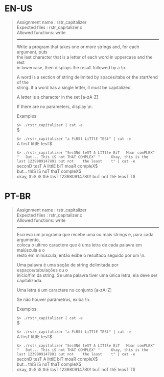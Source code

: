 # EN-US

> Assignment name  : rstr_capitalizer   
> Expected files   : rstr_capitalizer.c   
> Allowed functions: write   
> 
> --------------------------------------------------------------------------------   
> 
> Write a program that takes one or more strings and, for each argument, puts   
> the last character that is a letter of each word in uppercase and the rest   
> in lowercase, then displays the result followed by a \n.   
> 
> A word is a section of string delimited by spaces/tabs or the start/end of the   
> string. If a word has a single letter, it must be capitalized.   
> 
> A letter is a character in the set [a-zA-Z]    
> 
> If there are no parameters, display \n.   
> 
> Examples:   
> 
> `$> ./rstr_capitalizer | cat -e`   
> $   
> 
> `$> ./rstr_capitalizer "a FiRSt LiTTlE TESt" | cat -e`   
> A firsT littlE tesT$   
> 
> `$> ./rstr_capitalizer "SecONd teST A LITtle BiT   Moar comPLEX" "   But... This iS not THAT COMPLEX" "     Okay, this is the last 1239809147801 but not    the least    t" | cat -e`   
> seconD tesT A littlE biT   moaR compleX$   
>    but... thiS iS noT thaT compleX$   
>      okay, thiS iS thE lasT 1239809147801 buT noT    thE leasT    T$   

# PT-BR

> Assignment name  : rstr_capitalizer   
> Expected files   : rstr_capitalizer.c   
> Allowed functions: write   
> 
> --------------------------------------------------------------------------------   
>
> Escreva um programa que recebe uma ou mais strings e, para cada argumento,   
> coloca o ultimo caractere que é uma letra de cada palavra em maiúscula e o   
> resto em minúscula, então exibe o resultado seguido por um \n.   
>
> Uma palavra é uma seção de string delimitada por espaços/tabulações ou o   
> início/fim da string. Se uma palavra tiver uma única letra, ela deve ser   
> capitalizada.
>
> Uma letra é um caractere no conjunto [a-zA-Z]   
>
> Se não houver parâmetros, exiba \n.   
> 
> Exemplos:   
> 
> `$> ./rstr_capitalizer | cat -e`   
> $   
> 
> `$> ./rstr_capitalizer "a FiRSt LiTTlE TESt" | cat -e`   
> A firsT littlE tesT$   
> 
> `$> ./rstr_capitalizer "SecONd teST A LITtle BiT   Moar comPLEX" "   But... This iS not THAT COMPLEX" "     Okay, this is the last 1239809147801 but not    the least    t" | cat -e`   
> seconD tesT A littlE biT   moaR compleX$   
>    but... thiS iS noT thaT compleX$   
>      okay, thiS iS thE lasT 1239809147801 buT noT    thE leasT    T$   

